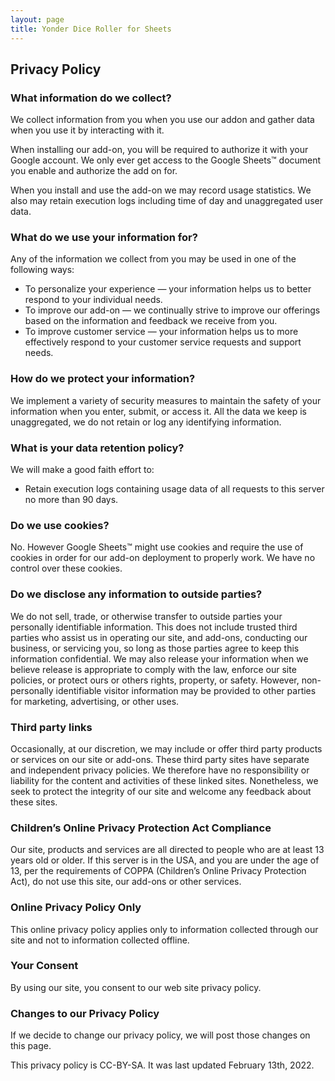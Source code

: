 ```yaml
---
layout: page
title: Yonder Dice Roller for Sheets
---
```


## Privacy Policy

### What information do we collect?

We collect information from you when you use our addon and gather data when you use it by interacting with it.

When installing our add-on, you will be required to authorize it with your Google account. We only ever get access to the Google Sheets™ document you enable and authorize the add on for.

When you install and use the add-on we may record usage statistics. We also may retain execution logs including time of day and unaggregated user data.

### What do we use your information for?

Any of the information we collect from you may be used in one of the following ways:

- To personalize your experience — your information helps us to better respond to your individual needs.
- To improve our add-on — we continually strive to improve our offerings based on the information and feedback we receive from you.
- To improve customer service — your information helps us to more effectively respond to your customer service requests and support needs.

### How do we protect your information?

We implement a variety of security measures to maintain the safety of your information when you enter, submit, or access it. All the data we keep is unaggregated, we do not retain or log any identifying information.

### What is your data retention policy?

We will make a good faith effort to:

- Retain execution logs containing usage data of all requests to this server no more than 90 days.

### Do we use cookies?

No. However Google Sheets™ might use cookies and require the use of cookies in order for our add-on deployment to properly work. We have no control over these cookies.

### Do we disclose any information to outside parties?

We do not sell, trade, or otherwise transfer to outside parties your personally identifiable information. This does not include trusted third parties who assist us in operating our site, and add-ons, conducting our business, or servicing you, so long as those parties agree to keep this information confidential. We may also release your information when we believe release is appropriate to comply with the law, enforce our site policies, or protect ours or others rights, property, or safety. However, non-personally identifiable visitor information may be provided to other parties for marketing, advertising, or other uses.

### Third party links

Occasionally, at our discretion, we may include or offer third party products or services on our site or add-ons. These third party sites have separate and independent privacy policies. We therefore have no responsibility or liability for the content and activities of these linked sites. Nonetheless, we seek to protect the integrity of our site and welcome any feedback about these sites.

### Children’s Online Privacy Protection Act Compliance

Our site, products and services are all directed to people who are at least 13 years old or older. If this server is in the USA, and you are under the age of 13, per the requirements of COPPA (Children’s Online Privacy Protection Act), do not use this site, our add-ons or other services.

### Online Privacy Policy Only

This online privacy policy applies only to information collected through our site and not to information collected offline.

### Your Consent

By using our site, you consent to our web site privacy policy.

### Changes to our Privacy Policy

If we decide to change our privacy policy, we will post those changes on this page.

This privacy policy is CC-BY-SA. It was last updated February 13th, 2022.
